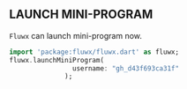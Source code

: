 ## LAUNCH MINI-PROGRAM
`Fluwx` can launch mini-program now.
```dart
import 'package:fluwx/fluwx.dart' as fluwx;
fluwx.launchMiniProgram(
                username: "gh_d43f693ca31f"
              );

```